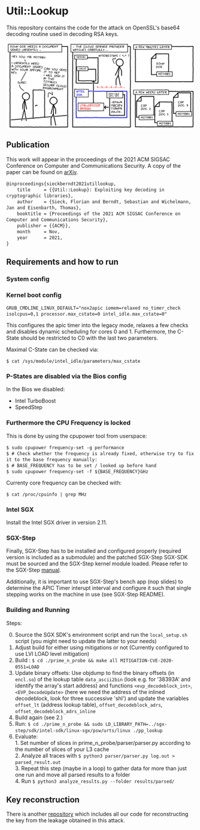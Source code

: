 # Util::Lookup

This repository contains the code for the attack on OpenSSL's base64 decoding routine used in decoding RSA keys.

<img src="util-lookup-comic.png" width="900" alt="util::lookup" align="center" />

## Publication

This work will appear in the proceedings of the 2021 ACM SIGSAC Conference on Computer and Communications Security. A copy of the paper can be found on [arXiv](https://arxiv.org/pdf/2108.04600.pdf).

```
@inproceedings{sieckberndt2021utillookup,  
    title     = {{Util::Lookup}: Exploiting key decoding in cryptographic libraries},  
    author    = {Sieck, Florian and Berndt, Sebastian and Wichelmann, Jan and Eisenbarth, Thomas},  
    booktitle = {Proceedings of the 2021 ACM SIGSAC Conference on Computer and Communications Security},  
    publisher = {{ACM}},  
    month     = Nov,  
    year      = 2021,  
}
```

## Requirements and how to run

### System config

### Kernel boot config

    GRUB_CMDLINE_LINUX_DEFAULT="nox2apic iomem=relaxed no_timer_check isolcpus=0,1 processor.max_cstate=0 intel_idle.max_cstate=0"

This configures the apic timer into the legacy mode, relaxes a few checks and disables dynamic scheduling for cores 0 and 1. Furthermore, the C-State should be restricted to C0 with the last two parameters.

Maximal C-State can be checked via:

    $ cat /sys/module/intel_idle/parameters/max_cstate

### P-States are disabled via the Bios config

In the Bios we disabled:
  * Intel TurboBoost
  * SpeedStep

### Furthermore the CPU Frequency is locked

This is done by using the cpupower tool from userspace:

    $ sudo cpupower frequency-set -g performance
    $ # Check whether the frequency is already fixed, otherwise try to fix it to the base frequency manually:
    $ # BASE_FREQUENCY has to be set / looked up before hand
    $ sudo cpupower frequency-set -f ${BASE_FREQUENCY}GHz

Currenty core frequency can be checked with:

    $ cat /proc/cpuinfo | grep MHz

### Intel SGX

Install the Intel SGX driver in version 2.11.

### SGX-Step

Finally, SGX-Step has to be installed and configured properly (required version is included as a submodule) and the patched SGX-Step SGX-SDK must be sourced and the SGX-Step kernel module loaded. 
Please refer to the SGX-Step [manual](https://github.com/jovanbulck/sgx-step).

Additionally, it is important to use SGX-Step's bench app (nop slides) to determine the APIC Timer interupt interval and configure it such that single stepping works on the machine in use (see SGX-Step README).

### Building and Running

Steps:

  0. Source the SGX SDK's environment script  and run the ```local_setup.sh``` script (you might need to update the latter to your needs)
  1. Adjust build for either using mitigations or not (Currently configured to use LVI LOAD level mitigation)
  2. Build : ```$ cd ./prime_n_probe && make all MITIGATION-CVE-2020-0551=LOAD```
  3. Update binary offsets: Use objdump to find the binary offsets (in ```encl.so```) of the lookup table ```data_ascii2bin``` (look e.g. for '38393A' and identify the array's start address) and functions ```<evp_decodeblock_int>```, ```<EVP_DecodeUpdate>``` (here we need the address of the inlined decodeblock, look for three successive 'shl') and update the variables ```offset_lt``` (address lookup table), ```offset_decodeblock_adrs```, ```offset_decodeblock_adrs_inline```
  4. Build again (see 2.)
  5. Run: ```$ cd ./prime_n_probe && sudo LD_LIBRARY_PATH=../sgx-step/sdk/intel-sdk/linux-sgx/psw/urts/linux ./pp_lookup```
  6. Evaluate:  
    1. Set number of slices in prime_n_probe/parser/parser.py according to the number of slices of your L3 cache  
    2. Analyze all traces with ```$ python3 parser/parser.py log.out > parsed_result.out```  
    3. Repeat this step (maybe in a loop) to gather data for more than just one run and move all parsed results to a folder  
    4. Run ```$ python3 analyze_results.py --folder results/parsed/```  


## Key reconstruction

There is another [repository](https://github.com/UzL-ITS/rsa-key-recovery) which includes all our code for reconstructing the key from the leakage obtained in this attack. 


